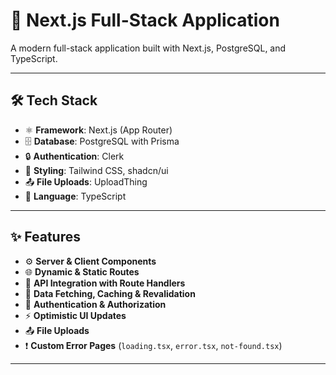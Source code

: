 # 🚀 Next.js Full-Stack Application

A modern full-stack application built with Next.js, PostgreSQL, and TypeScript.

---

## 🛠️ Tech Stack
- ⚛️ **Framework**: Next.js (App Router)  
- 🗄️ **Database**: PostgreSQL with Prisma  
- 🔒 **Authentication**: Clerk  
- 🎨 **Styling**: Tailwind CSS, shadcn/ui  
- 📤 **File Uploads**: UploadThing  
- 📝 **Language**: TypeScript  

---

## ✨ Features
- ⚙️ **Server & Client Components**  
- 🌐 **Dynamic & Static Routes**  
- 📡 **API Integration with Route Handlers**  
- 🔄 **Data Fetching, Caching & Revalidation**  
- 🔑 **Authentication & Authorization**  
- ⚡ **Optimistic UI Updates**  
- 📤 **File Uploads**  
- ❗ **Custom Error Pages** (`loading.tsx`, `error.tsx`, `not-found.tsx`)  

---
